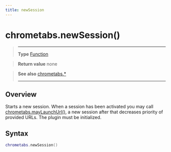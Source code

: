 ```yaml
---
title: newSession
---
```

# chrometabs.newSession()

> --------------------- ------------------------------------------------------------------------------------------
> __Type__              [Function](https://docs.coronalabs.com/api/type/Function.html)

> __Return value__      none

> __See also__          [chrometabs.*](/plugin/chrometabs/)
> --------------------- ------------------------------------------------------------------------------------------

## Overview

Starts a new session. When a session has been activated you may call [chrometabs.mayLaunchUrl()](/plugin/chrometabs/mayLaunchUrl), a new session after that decreases priority of provided URLs. The plugin must be initialized.

## Syntax
```lua
chrometabs.newSession()
```

